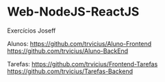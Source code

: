 # Web-NodeJS-ReactJS
Exercícios Joseff

Alunos:
https://github.com/trvicius/Aluno-Frontend
https://github.com/trvicius/Aluno-BackEnd

Tarefas:
https://github.com/trvicius/Frontend-Tarefas
https://github.com/trvicius/Tarefas-Backend

